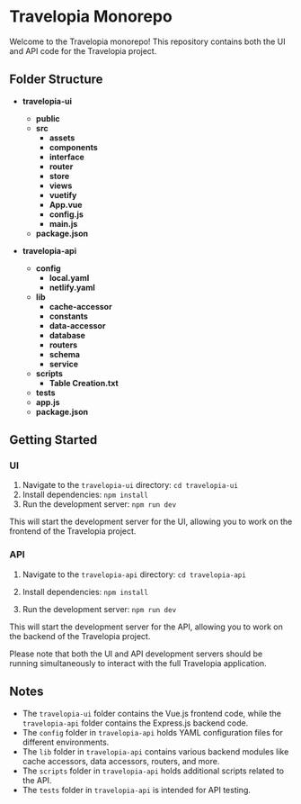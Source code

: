 # Travelopia Monorepo

Welcome to the Travelopia monorepo! This repository contains both the UI and API code for the Travelopia project.

## Folder Structure

- **travelopia-ui**
  - **public**
  - **src**
    - **assets**
    - **components**
    - **interface**
    - **router**
    - **store**
    - **views**
    - **vuetify**
    - **App.vue**
    - **config.js**
    - **main.js**
  - **package.json**

- **travelopia-api**
  - **config**
    - **local.yaml**
    - **netlify.yaml**
  - **lib**
    - **cache-accessor**
    - **constants**
    - **data-accessor**
    - **database**
    - **routers**
    - **schema**
    - **service**
  - **scripts**
    - **Table Creation.txt**
  - **tests**
  - **app.js**
  - **package.json**

## Getting Started

### UI

1. Navigate to the `travelopia-ui` directory:
`cd travelopia-ui`
2. Install dependencies:
`npm install`
3. Run the development server:
`npm run dev`

This will start the development server for the UI, allowing you to work on the frontend of the Travelopia project.

### API

1. Navigate to the `travelopia-api` directory:
`cd travelopia-api`

2. Install dependencies:
`npm install`
3. Run the development server:
`npm run dev`

This will start the development server for the API, allowing you to work on the backend of the Travelopia project.

Please note that both the UI and API development servers should be running simultaneously to interact with the full Travelopia application.

## Notes

- The `travelopia-ui` folder contains the Vue.js frontend code, while the `travelopia-api` folder contains the Express.js backend code.
- The `config` folder in `travelopia-api` holds YAML configuration files for different environments.
- The `lib` folder in `travelopia-api` contains various backend modules like cache accessors, data accessors, routers, and more.
- The `scripts` folder in `travelopia-api` holds additional scripts related to the API.
- The `tests` folder in `travelopia-api` is intended for API testing.
